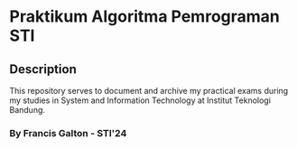 # Praktikum Algoritma Pemrograman STI
## Description
This repository serves to document and archive my practical exams during my studies in System and Information Technology at Institut Teknologi Bandung.

### By Francis Galton - STI'24
